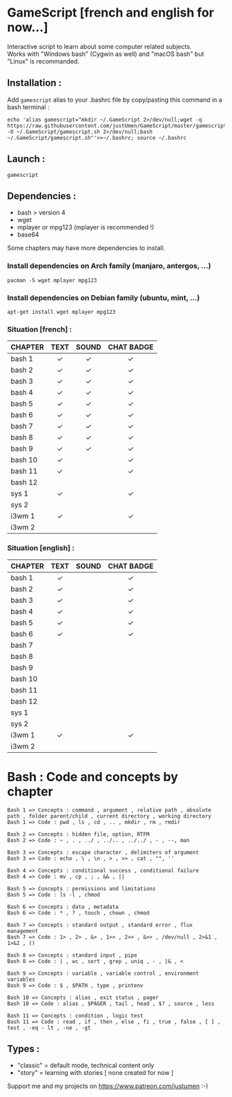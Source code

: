 # GameScript [french and english for now...]

Interactive script to learn about some computer related subjects.  
Works with "Windows bash" (Cygwin as well) and "macOS bash" but "Linux" is recommanded.  

## Installation :

Add `gamescript` alias to your .bashrc file by copy/pasting this command in a bash terminal :

    echo 'alias gamescript="mkdir ~/.GameScript 2>/dev/null;wget -q https://raw.githubusercontent.com/justUmen/GameScript/master/gamescript.sh -O ~/.GameScript/gamescript.sh 2>/dev/null;bash ~/.GameScript/gamescript.sh"'>>~/.bashrc; source ~/.bashrc

## Launch :

    gamescript

## Dependencies :

* bash > version 4
* wget
* mplayer or mpg123 (mplayer is recommended !)
* base64

Some chapters may have more dependencies to install.

### Install dependencies on Arch family (manjaro, antergos, ...)

    pacman -S wget mplayer mpg123

### Install dependencies on Debian family (ubuntu, mint, ...)

    apt-get install wget mplayer mpg123

### Situation [french] :

|CHAPTER|TEXT|SOUND|CHAT BADGE|
|---------|:-----:|:-----:|:-----:|
|bash 1|✓|✓|✓|
|bash 2|✓|✓|✓|
|bash 3|✓|✓|✓|
|bash 4|✓|✓|✓|
|bash 5|✓|✓|✓|
|bash 6|✓|✓|✓|
|bash 7|✓|✓|✓|
|bash 8|✓|✓|✓|
|bash 9|✓|✓|✓|
|bash 10|✓||✓|
|bash 11|✓||✓|
|bash 12||||
|sys 1|✓||✓|
|sys 2||||
|i3wm 1|✓||✓|
|i3wm 2||||

### Situation [english] :

|CHAPTER|TEXT|SOUND|CHAT BADGE|
|---------|:-----:|:-----:|:-----:|
|bash 1|✓||✓|
|bash 2|✓||✓|
|bash 3|✓||✓|
|bash 4|✓||✓|
|bash 5|✓||✓|
|bash 6|✓||✓|
|bash 7||||
|bash 8||||
|bash 9||||
|bash 10||||
|bash 11||||
|bash 12||||
|sys 1||||
|sys 2||||
|i3wm 1|✓||✓|
|i3wm 2||||

# Bash : Code and concepts by chapter

    Bash 1 => Concepts : command , argument , relative path , absolute path , folder parent/child , current directory , working directory
    Bash 1 => Code : pwd , ls , cd , .. , mkdir , rm , rmdir

    Bash 2 => Concepts : hidden file, option, RTFM
    Bash 2 => Code : ~ , . , ../ , ../.. , ../../ , - , --, man

    Bash 3 => Concepts : escape character , delimiters of argument
    Bash 3 => Code : echo , \ , \n , > , >> , cat , "", ''

    Bash 4 => Concepts : conditional success , conditional failure
    Bash 4 => Code : mv , cp , ; , && , ||

    Bash 5 => Concepts : permissions and limitations
    Bash 5 => Code : ls -l , chmod

    Bash 6 => Concepts : data , metadata
    Bash 6 => Code : * , ? , touch , chown , chmod

    Bash 7 => Concepts : standard output , standard error , flux management
    Bash 7 => Code : 1> , 2> , &> , 1>> , 2>> , &>> , /dev/null , 2>&1 , 1>&2 , ()

    Bash 8 => Concepts : standard input , pipe
    Bash 8 => Code : | , wc , sort , grep , uniq , - , |& , <

    Bash 9 => Concepts : variable , variable control , environment variables
    Bash 9 => Code : $ , $PATH , type , printenv

    Bash 10 => Concepts : alias , exit status , pager
    Bash 10 => Code : alias , $PAGER , tail , head , $? , source , less

    Bash 11 => Concepts : condition , logic test
    Bash 11 => Code : read , if , then , else , fi , true , false , [ ] , test , -eq - lt , -ne , -gt

## Types :

* "classic" = default mode, technical content only
* "story" = learning with stories [ none created for now ]



Support me and my projects on https://www.patreon.com/justumen :-)
